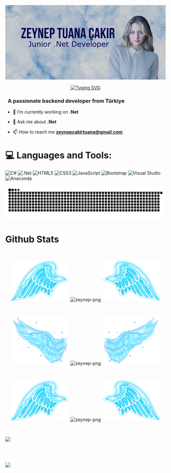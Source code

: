 ![MasterHead](https://github.com/zeynep-png/zeynep-png/blob/main/img/WhatsApp%20Image%202024-09-10%20at%2013.27.24.jpeg)


<div align="center">
 <a href="https://github.com/zeynep-png">
  <img src="https://readme-typing-svg.demolab.com?font=Fira+Code&size=28&duration=3000&pause=500&center=true&vCenter=true&width=435&lines=%e2%9c%a8+Zeynep+Tuana+Çakır+%e2%9c%a8;%f0%9f%93%9a+Software+Developer+%f0%9f%92%bb;Welcome+To+My+Profile+%f0%9f%91%80" alt="Typing SVG" />
 </a>
</div>

<h3 align="left">&nbsp; A passionate backend developer from Türkiye</h3>

- 🔭 I’m currently working on **.Net**

- 💬 Ask me about **.Net**

- 📫 How to reach me **zeynepcakirtuana@gmail.com**

 

<!--
<details>
  <summary>:zap: GitHub Stats</summary> 
-->
# 💻 Languages and Tools:
![C#](https://img.shields.io/badge/c%23-%23239120.svg?style=for-the-badge&logo=csharp&logoColor=white)
![.Net](https://img.shields.io/badge/.NET-5C2D91?style=for-the-badge&logo=.net&logoColor=white)
![HTML5](https://img.shields.io/badge/html5-%23E34F26.svg?style=for-the-badge&logo=html5&logoColor=white)
![CSS3](https://img.shields.io/badge/css3-%231572B6.svg?style=for-the-badge&logo=css3&logoColor=white)
![JavaScript](https://img.shields.io/badge/javascript-%23323330.svg?style=for-the-badge&logo=javascript&logoColor=%23F7DF1E)
![Bootstrap](https://img.shields.io/badge/bootstrap-%238511FA.svg?style=for-the-badge&logo=bootstrap&logoColor=white)
![Visual Studio](https://img.shields.io/badge/Visual%20Studio-5C2D91.svg?style=for-the-badge&logo=visual-studio&logoColor=white)
![Anaconda](https://img.shields.io/badge/Anaconda-%2344A833.svg?style=for-the-badge&logo=anaconda&logoColor=white)


<picture>
  <source media="(prefers-color-scheme: dark)" srcset="https://raw.githubusercontent.com/CagatayAkkas/CagatayAkkas/output/github-contribution-grid-snake-dark.svg">
  <source media="(prefers-color-scheme: light)" srcset="https://raw.githubusercontent.com/CagatayAkkas/CagatayAkkas/output/github-contribution-grid-snake.svg">
  <img alt="github contribution grid snake animation" src="https://raw.githubusercontent.com/CagatayAkkas/CagatayAkkas/output/github-contribution-grid-snake.svg">
</picture>



# Github Stats

 <br />
 
  <p align="center">
  <a>
    <img heigth="160" width="182" src="https://github.com/zeynep-png/zeynep-png/blob/main/img/Bird%20Wing%20Bottom%20Left.png">
      <img align="center" src="https://github-readme-stats.vercel.app/api?username=zeynep-png&theme=material-palenight&hide_border=false&include_all_commits=false&count_private=false" alt="zeynep-png" />
    <img heigth="160" width="182" src="https://github.com/zeynep-png/zeynep-png/blob/main/img/Bird%20Wing%20Bottom%20Right.png">
  </a>
</p>

  
<br />


 
 <p align="center">
  <a>
    <img heigth="160" width="182" src="https://github.com/zeynep-png/zeynep-png/blob/main/img/Bird%20Wing%20Left.png">
    <img align="center" src="https://github-readme-streak-stats.herokuapp.com/?user=zeynep-png&theme=material-palenight&hide_border=false" alt="zeynep-png" width="55%" />
    <img heigth="160" width="182" src="https://github.com/zeynep-png/zeynep-png/blob/main/img/Bird%20Wing%20Right.png">
  </a>
</p>
 

 
 <br />
 
  
  
  <p align="center">
  <a>
    <img heigth="160" width="182" src="https://github.com/zeynep-png/zeynep-png/blob/main/img/Bird%20Wing%20Bottom%20Left.png">
    <img align="center" src="https://github-readme-stats.vercel.app/api/top-langs/?username=zeynep-png&theme=material-palenight&hide_border=false&include_all_commits=false&count_private=false&layout=compact" alt="zeynep-png" />
    <img heigth="160" width="182" src="https://github.com/zeynep-png/zeynep-png/blob/main/img/Bird%20Wing%20Bottom%20Right.png">
  </a>
</p>
 
  
  
 <!--
 [![Top Langs](https://github-readme-stats.vercel.app/api/top-langs/?username=zeynep-png&layout=compact&langs_count=25&title_color=0000ee&text_color=ffffff&bg_color=000000&hide_border=true)](https://github.com/zeynep-png/github-readme-stats)
-->


<br />

![](https://github-profile-trophy.vercel.app/?username=zeynep-png&theme=dracula&no-frame=false&no-bg=false&margin-w=4)


<br />


<br />


<!--
</details>
-->

<!--
<details>
   <summary>:zap: Languages and Tools</summary>
 -->
![](https://komarev.com/ghpvc/?username=zeynep-png&color=blue)
